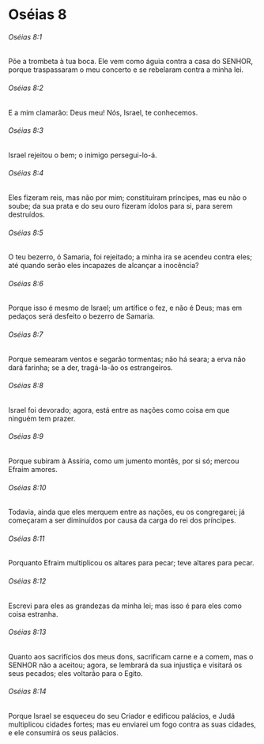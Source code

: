 # Oséias 8

###### Oséias 8:1

Põe a trombeta à tua boca. Ele vem como águia contra a casa do SENHOR, porque traspassaram o meu concerto e se rebelaram contra a minha lei.

###### Oséias 8:2

E a mim clamarão: Deus meu! Nós, Israel, te conhecemos.

###### Oséias 8:3

Israel rejeitou o bem; o inimigo persegui-lo-á.

###### Oséias 8:4

Eles fizeram reis, mas não por mim; constituíram príncipes, mas eu não o soube; da sua prata e do seu ouro fizeram ídolos para si, para serem destruídos.

###### Oséias 8:5

O teu bezerro, ó Samaria, foi rejeitado; a minha ira se acendeu contra eles; até quando serão eles incapazes de alcançar a inocência?

###### Oséias 8:6

Porque isso é mesmo de Israel; um artífice o fez, e não é Deus; mas em pedaços será desfeito o bezerro de Samaria.

###### Oséias 8:7

Porque semearam ventos e segarão tormentas; não há seara; a erva não dará farinha; se a der, tragá-la-ão os estrangeiros.

###### Oséias 8:8

Israel foi devorado; agora, está entre as nações como coisa em que ninguém tem prazer.

###### Oséias 8:9

Porque subiram à Assíria, como um jumento montês, por si só; mercou Efraim amores.

###### Oséias 8:10

Todavia, ainda que eles merquem entre as nações, eu os congregarei; já começaram a ser diminuídos por causa da carga do rei dos príncipes.

###### Oséias 8:11

Porquanto Efraim multiplicou os altares para pecar; teve altares para pecar.

###### Oséias 8:12

Escrevi para eles as grandezas da minha lei; mas isso é para eles como coisa estranha.

###### Oséias 8:13

Quanto aos sacrifícios dos meus dons, sacrificam carne e a comem, mas o SENHOR não a aceitou; agora, se lembrará da sua injustiça e visitará os seus pecados; eles voltarão para o Egito.

###### Oséias 8:14

Porque Israel se esqueceu do seu Criador e edificou palácios, e Judá multiplicou cidades fortes; mas eu enviarei um fogo contra as suas cidades, e ele consumirá os seus palácios.

